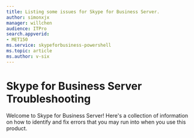 ```yaml
---
title: Listing some issues for Skype for Business Server.
author: simonxjx
manager: willchen
audience: ITPro
search.appverid: 
- MET150
ms.service: skypeforbusiness-powershell
ms.topic: article
ms.author: v-six
---
```


# Skype for Business Server Troubleshooting

Welcome to Skype for Business Server! Here's a collection of information on how to identify and fix errors that you may run into when you use this product.
